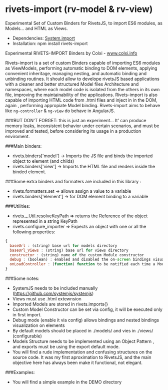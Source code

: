 # rivets-import (rv-model & rv-view)
Experimental Set of Custom Binders for RivetsJS, to import ES6 modules, as Models... and HTML as Views.

- Dependencies: [System.import](https://github.com/systemjs/systemjs)
- Installation: npm install rivets-import

Experimental RIVETS-IMPORT Binders
by Colxi - www.colxi.info

Rivets-import is a set of custom Binders capable of importing ES6 modules as ViewModels, performing automatic binding to DOM elements, applying convenient inheritage, managing nesting, and automatic binding and unbinding routines.
It should allow to develope rivetsJS based applications with a cleaner and better structured Model files Architecture and namespaces, where each model code is isolated from the others in its own file, improving the maintainability of the applications.
Rivets-import is also capable of importing HTML code from .html files and inject in in the DOM, again , performing appropiate Model binding.
Rivets-import aims to behave like  ```ng-controller``` & ```ng-view``` do behave in AngularJS.

###BUT DON'T FORGET: this is just an experiment... It' can produce memory leaks, inconsistent behavior under certain scenarios, and must be improved and tested, before considering its usage in a production enviroment.

###Main binders:
* rivets.binders['model']  -> Imports the JS file and binds the imported object to element (and childs)
* rivets.binders['view'] -> Imports the HTML file and renders inside the binded element.

###Some extra binders and formaters are included in this library  :
* rivets.formatters.set -> allows assign a value to a variable
* rivets.binders['element'] -> for DOM element binding to a variable

###Utilities:

* rivets._.Util.resolveKeyPath => returns the Reference of the object represented in a string KeyPath
* rivets.configure_importer => Expects an object with one or all the following properties:
```javascript
{
  baseUrl : (string) base url for models directory
  baseUrl_Views : (string) base url for views directory
  constructor : (string) name of the custom Module constructor
  debug : (boolean) : enabled and disabled the on-screen bindings visualization and console debugging
  onLoadController : (function) function to be notified each time a Model is loaded
}
```

###Some notes:
- SystemJS needs to be included manually (https://github.com/systemjs/systemjs)
- Views must use .html extewnsion
- Imported Models are stored in rivets.imports{}
- Custom Model Constructor can be set via config, it will be executed only in first import.
- Debug mode (enable it via config) allows bindings and nested bindings visualization on elements
- By default models should be placed in ./models/ and vies in ./views/ (configurable)
- Models Structure needs to be implemented using an Object Pattern , and exports must be using the export default mode.
- You will find a rude implementation and confusing structures on the source code. It was my first aproximation to RivetsJS, and the main objective here has always been make it functional, not elegant.

###Examples:
- You will find a simple example in the DEMO directory

